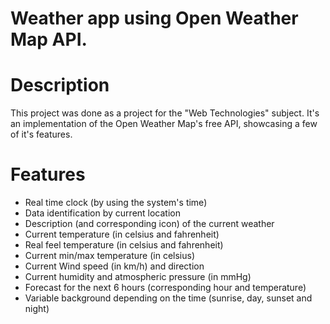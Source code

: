 # Weather app using Open Weather Map API.

# Description
This project was done as a project for the "Web Technologies" subject. 
It's an implementation of the Open Weather Map's free API, showcasing a few of it's features.

# Features
- Real time clock (by using the system's time)
- Data identification by current location
- Description (and corresponding icon) of the current weather
- Current temperature (in celsius and fahrenheit)
- Real feel temperature (in celsius and fahrenheit)
- Current min/max temperature (in celsius)
- Current Wind speed (in km/h) and direction
- Current humidity and atmospheric pressure (in mmHg)
- Forecast for the next 6 hours (corresponding hour and temperature)
- Variable background depending on the time (sunrise, day, sunset and night)
